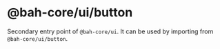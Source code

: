 # @bah-core/ui/button

Secondary entry point of `@bah-core/ui`. It can be used by importing from `@bah-core/ui/button`.
